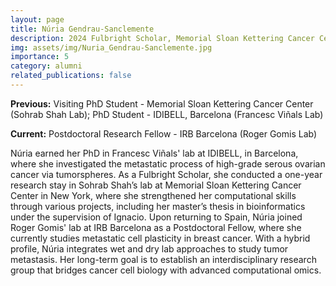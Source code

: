 ```yaml
---
layout: page
title: Núria Gendrau-Sanclemente
description: 2024 Fulbright Scholar, Memorial Sloan Kettering Cancer Center
img: assets/img/Nuria_Gendrau-Sanclemente.jpg
importance: 5
category: alumni
related_publications: false
---
```


**Previous:** Visiting PhD Student - Memorial Sloan Kettering Cancer Center (Sohrab Shah Lab); PhD Student - IDIBELL, Barcelona (Francesc Viñals Lab)

**Current:** Postdoctoral Research Fellow - IRB Barcelona (Roger Gomis Lab)

Núria earned her PhD in Francesc Viñals' lab at IDIBELL, in Barcelona, where she investigated the metastatic process of high-grade serous ovarian cancer via tumorspheres. As a Fulbright Scholar, she conducted a one-year research stay in Sohrab Shah’s lab at Memorial Sloan Kettering Cancer Center in New York, where she strengthened her computational skills through various projects, including her master’s thesis in bioinformatics under the supervision of Ignacio. Upon returning to Spain, Núria joined Roger Gomis' lab at IRB Barcelona as a Postdoctoral Fellow, where she currently studies metastatic cell plasticity in breast cancer. With a hybrid profile, Núria integrates wet and dry lab approaches to study tumor metastasis. Her long-term goal is to establish an interdisciplinary research group that bridges cancer cell biology with advanced computational omics.
